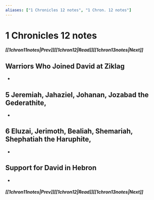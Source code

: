 ```yaml
---
aliases: ["1 Chronicles 12 notes", "1 Chron. 12 notes"]
---
```

# 1 Chronicles 12 notes
##### <span class=arrow-left></span>[[1chron11notes|Prev]]<span class=navigation-separator></span>[[1chron12|Read]]<span class=navigation-separator></span>[[1chron13notes|Next]]<span class=arrow-right></span>
## Warriors Who Joined David at Ziklag
- 
## 5 Jeremiah, Jahaziel, Johanan, Jozabad the Gederathite,
- 
## 6 Eluzai, Jerimoth, Bealiah, Shemariah, Shephatiah the Haruphite,
- 
## Support for David in Hebron
- 
##### <span class=arrow-left></span>[[1chron11notes|Prev]]<span class=navigation-separator></span>[[1chron12|Read]]<span class=navigation-separator></span>[[1chron13notes|Next]]<span class=arrow-right></span>